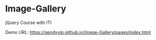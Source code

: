 # Image-Gallery
jQuery Course with ITI

Demo URL: https://gendyvip.github.io/Image-Gallery/pages/index.html
